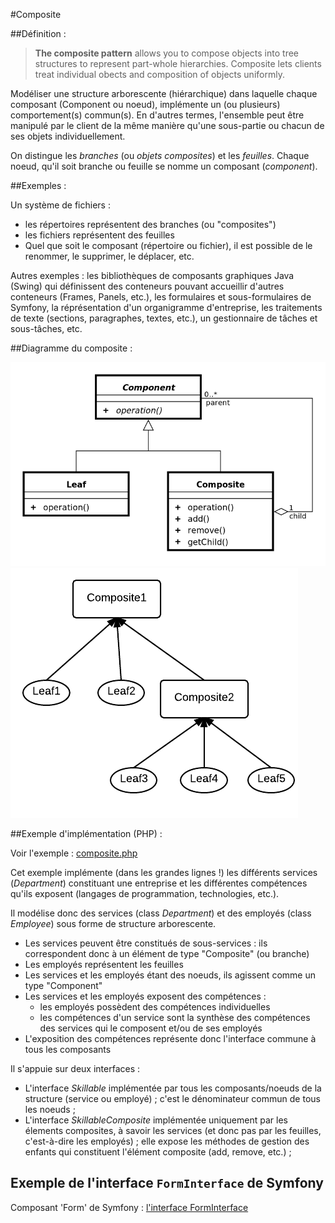 #Composite

##Définition :

<blockquote>
    <strong>The composite pattern</strong> allows you to compose objects into tree structures to represent part-whole hierarchies.
    Composite lets clients treat individual obects and composition of objects uniformly.
</blockquote>

Modéliser une structure arborescente (hiérarchique) dans laquelle chaque composant (Component ou noeud), implémente un (ou plusieurs) comportement(s) commun(s). En d'autres termes, l'ensemble peut être manipulé par le client de la même manière qu'une sous-partie ou chacun de ses objets individuellement.

On distingue les *branches* (ou *objets composites*) et les *feuilles*. Chaque noeud, qu'il soit branche ou feuille se nomme un composant (*component*).

##Exemples :

Un système de fichiers :

* les répertoires représentent des branches (ou "composites")
* les fichiers représentent des feuilles
* Quel que soit le composant (répertoire ou fichier), il est possible de le renommer, le supprimer, le déplacer, etc.

Autres exemples : les bibliothèques de composants graphiques Java (Swing) qui définissent des conteneurs pouvant accueillir d'autres conteneurs (Frames, Panels, etc.), les formulaires et sous-formulaires de Symfony, la réprésentation d'un organigramme d'entreprise, les traitements de texte (sections, paragraphes, textes, etc.), un gestionnaire de tâches et sous-tâches, etc.

##Diagramme du composite :

<img src="images/Composite-design-pattern-1.png">

<img src="images/Composite-design-pattern-2.png">

##Exemple d'implémentation (PHP) :

Voir l'exemple : [composite.php](examples/composite.php)

Cet exemple implémente (dans les grandes lignes !) les différents services (*Department*) constituant une entreprise et les différentes
compétences qu'ils exposent (langages de programmation, technologies, etc.).

Il modélise donc des services (class *Department*) et des employés (class *Employee*) sous forme de structure arborescente.

* Les services peuvent être constitués de sous-services : ils correspondent donc à un élément de type "Composite" (ou branche)
* Les employés représentent les feuilles
* Les services et les employés étant des noeuds, ils agissent comme un type "Component"
* Les services et les employés exposent des compétences :
    - les employés possèdent des compétences individuelles
    - les compétences d'un service sont la synthèse des compétences des services qui le composent et/ou de ses employés
* L'exposition des compétences représente donc l'interface commune à tous les composants

Il s'appuie sur deux interfaces :

* L'interface *Skillable* implémentée par tous les composants/noeuds de la structure (service ou employé) ; c'est le dénominateur commun de tous les noeuds ;
* L'interface *SkillableComposite* implémentée uniquement par les élements composites, à savoir les services (et donc pas par les feuilles, c'est-à-dire les employés) ; elle expose les méthodes de gestion des enfants qui constituent l'élément composite (add, remove, etc.) ;

## Exemple de l'interface `FormInterface` de Symfony

Composant 'Form' de Symfony : [l'interface FormInterface](https://github.com/symfony/form/blob/master/FormInterface.php)
